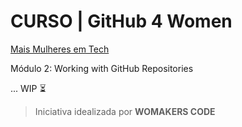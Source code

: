 # CURSO | GitHub 4 Women

[Mais Mulheres em Tech](https://www.maismulheres.tech/)

Módulo 2: Working with GitHub Repositories

... WIP :hourglass_flowing_sand:

> Iniciativa idealizada por **WOMAKERS CODE**
